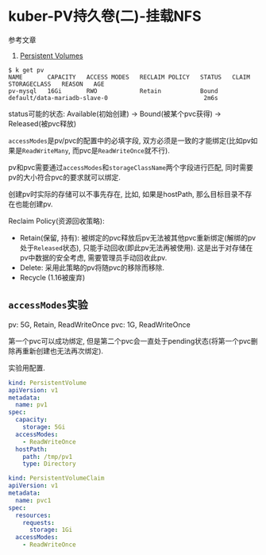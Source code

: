 # kuber-PV持久卷(二)-挂载NFS

参考文章

1. [Persistent Volumes](https://kubernetes.io/docs/concepts/storage/persistent-volumes/)

```console
$ k get pv
NAME       CAPACITY   ACCESS MODES   RECLAIM POLICY   STATUS   CLAIM                          STORAGECLASS   REASON   AGE
pv-mysql   16Gi       RWO            Retain           Bound    default/data-mariadb-slave-0                           2m6s
```

status可能的状态: Available(初始创建) -> Bound(被某个pvc获得) -> Released(被pvc释放)

`accessModes`是pv/pvc的配置中的必填字段, 双方必须是一致的才能绑定(比如pv如果是`ReadWriteMany`, 而pvc是`ReadWriteOnce`就不行).

pv和pvc需要通过`accessModes`和`storageClassName`两个字段进行匹配, 同时需要pv的大小符合pvc的要求就可以绑定.

创建pv时实际的存储可以不事先存在, 比如, 如果是hostPath, 那么目标目录不存在也能创建pv.

Reclaim Policy(资源回收策略):

- Retain(保留, 持有): 被绑定的pvc释放后pv无法被其他pvc重新绑定(解绑的pv处于`Released`状态), 只能手动回收(即此pv无法再被使用). 这是出于对存储在pv中数据的安全考虑, 需要管理员手动回收此pv.
- Delete: 采用此策略的pv将随pvc的移除而移除.
- Recycle (1.16被废弃)

## `accessModes`实验

pv: 5G, Retain, ReadWriteOnce
pvc: 1G, ReadWriteOnce

第一个pvc可以成功绑定, 但是第二个pvc会一直处于pending状态(将第一个pvc删除再重新创建也无法再次绑定).

实验用配置.

```yaml
kind: PersistentVolume
apiVersion: v1
metadata:
  name: pv1
spec:
  capacity:
    storage: 5Gi
  accessModes:
    - ReadWriteOnce
  hostPath:
    path: /tmp/pv1
    type: Directory

kind: PersistentVolumeClaim
apiVersion: v1
metadata:
  name: pvc1
spec:
  resources:
    requests:
      storage: 1Gi
  accessModes:
    - ReadWriteOnce

```